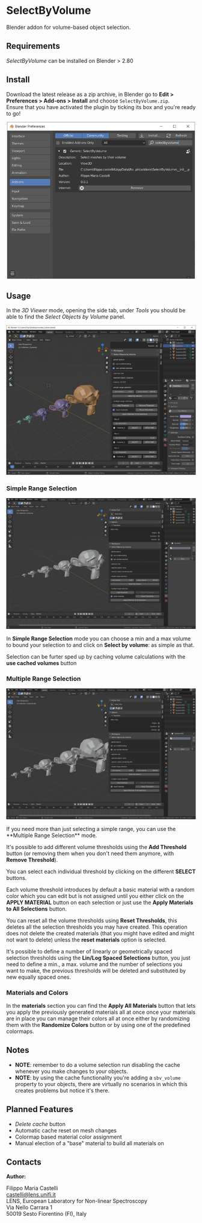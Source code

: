 # SelectByVolume
Blender addon for volume-based object selection. 

## Requirements
*SelectByVolume* can be installed on Blender > 2.80
## Install
Download the latest release as a zip archive, in Blender go to **Edit > Preferences > Add-ons > Install** and choose `SelectByVolume.zip`.   
Ensure that you have activated the plugin by ticking its box and you're ready to go!
<p align="center">
  <img src="img/addon_prefs.PNG" width="500">
</p>


## Usage
In the *3D Viewer* mode, opening the side tab, under *Tools* you should be able to find the *Select Objects by Volume* panel.

<p align="center">
  <img src="img/screenshot.PNG">
</p>

### Simple Range Selection

<p align="center">
  <img src="img/simple_usage.gif">
</p>

In **Simple Range Selection** mode you can choose a min and a max volume to bound your selection to and click on **Select by volume**: as simple as that.

Selection can be furter sped up by caching volume calculations with the **use cached volumes** button

### Multiple Range Selection
<p align="center">
  <img src="img/multi_usage.gif">
</p>
If you need more than just selecting a simple range, you can use the **Multiple Range Selection** mode.

It's possible to add different volume thresholds using the **Add Threshold** button (or removing them when you don't need them anymore, with **Remove Threshold**).

You can select each individual threshold by clicking on the different **SELECT** buttons.

Each volume threshold introduces by default a basic material with a random color which you can edit but is not assigned until you either click on the **APPLY MATERIAL** button on each selection or just use the **Apply Materials to All Selections** button.

You can reset all the volume thresholds using **Reset Thresholds**, this deletes all the selection thresholds you may have created. This operation does not delete the created materials (that you might have edited and might not want to delete) unless the **reset materials** option is selected.

It's possible to define a number of linearly or geometrically spaced selection thresholds using the **Lin/Log Spaced Selections** button, you just need to define a min., a max. volume and the number of selections you want to make, the previous thresholds will be deleted and substituted by new equally spaced ones.

### Materials and Colors

In the **materials** section you can find the **Apply All Materials** button that lets you apply the previously generated materials all at once once your materials are in place you can manage their colors all at once either by randomizing them with the **Randomize Colors** button or by using one of the predefined colormaps.
## Notes
- **NOTE**: remember to do a volume selection run disabling the cache whenever you make changes to your objects.
- **NOTE**: by using the cache functionality you're adding a `sbv_volume` property to your objects, there are virtually no scenarios in which this creates problems but notice it's there.

## Planned Features 
- *Delete cache* button
- Automatic cache reset on mesh changes
- Colormap based material color assignment
- Manual election of a "base" material to build all materials on

## Contacts

**Author:**

Filippo Maria Castelli  
castelli@lens.unifi.it  
LENS, European Laboratory for Non-linear Spectroscopy  
Via Nello Carrara 1  
50019 Sesto Fiorentino (FI), Italy

